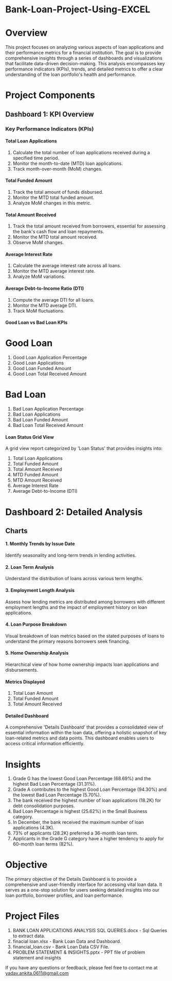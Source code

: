 # Bank-Loan-Project-Using-EXCEL
# Overview
This project focuses on analyzing various aspects of loan applications and their performance metrics for a financial institution. The goal is to provide comprehensive insights through a series of dashboards and visualizations that facilitate data-driven decision-making. This analysis encompasses key performance indicators (KPIs), trends, and detailed metrics to offer a clear understanding of the loan portfolio's health and performance.
# Project Components
## Dashboard 1: KPI Overview
### Key Performance Indicators (KPIs)
#### Total Loan Applications
1. Calculate the total number of loan applications received during a specified time period.
2. Monitor the month-to-date (MTD) loan applications.
3. Track month-over-month (MoM) changes.
#### Total Funded Amount
1. Track the total amount of funds disbursed.
2. Monitor the MTD total funded amount.
3. Analyze MoM changes in this metric.
#### Total Amount Received
1. Track the total amount received from borrowers, essential for assessing the bank's cash flow and loan repayments.
2. Monitor the MTD total amount received.
3. Observe MoM changes.
#### Average Interest Rate
1. Calculate the average interest rate across all loans.
2. Monitor the MTD average interest rate.
3. Analyze MoM variations.
#### Average Debt-to-Income Ratio (DTI)
1. Compute the average DTI for all loans.
2. Monitor the MTD average DTI.
3. Track MoM fluctuations.
#### Good Loan vs Bad Loan KPIs
# Good Loan
1. Good Loan Application Percentage
2. Good Loan Applications
3. Good Loan Funded Amount
4. Good Loan Total Received Amount
# Bad Loan
1. Bad Loan Application Percentage
2. Bad Loan Applications
3. Bad Loan Funded Amount
4. Bad Loan Total Received Amount
#### Loan Status Grid View
A grid view report categorized by 'Loan Status' that provides insights into:
1. Total Loan Applications
2. Total Funded Amount
3. Total Amount Received
4. MTD Funded Amount
5. MTD Amount Received
6. Average Interest Rate
7. Average Debt-to-Income (DTI)
# Dashboard 2: Detailed Analysis
## Charts
#### 1. Monthly Trends by Issue Date
Identify seasonality and long-term trends in lending activities.
#### 2. Loan Term Analysis
Understand the distribution of loans across various term lengths.
#### 3. Employment Length Analysis
Assess how lending metrics are distributed among borrowers with different employment lengths and the impact of employment history on loan applications.
#### 4. Loan Purpose Breakdown
Visual breakdown of loan metrics based on the stated purposes of loans to understand the primary reasons borrowers seek financing.
#### 5. Home Ownership Analysis
Hierarchical view of how home ownership impacts loan applications and disbursements.
#### Metrics Displayed
1. Total Loan Amount
2. Total Funded Amount
3. Total Amount Received
#### Detailed Dashboard
A comprehensive 'Details Dashboard' that provides a consolidated view of essential information within the loan data, offering a holistic snapshot of key loan-related metrics and data points. This dashboard enables users to access critical information efficiently.
# Insights
1. Grade G has the lowest Good Loan Percentage (68.69%) and the highest Bad Loan Percentage (31.31%).
2. Grade A contributes to the highest Good Loan Percentage (94.30%) and the lowest Bad Loan Percentage (5.70%).
3. The bank received the highest number of loan applications (18.2K) for debt consolidation purposes.
4. Bad Loan Percentage is highest (25.62%) in the Small Business category.
5. In December, the bank received the maximum number of loan applications (4.3K).
6. 73% of applicants (28.2K) preferred a 36-month loan term.
7. Applicants in the Grade G category have a higher tendency to apply for 60-month loan terms (82%).
# Objective
The primary objective of the Details Dashboard is to provide a comprehensive and user-friendly interface for accessing vital loan data. It serves as a one-stop solution for users seeking detailed insights into our loan portfolio, borrower profiles, and loan performance.
# Project Files
1. BANK LOAN APPLICATIONS ANALYSIS SQL QUERIES.docx - Sql Queries to extract data.
2. finacial loan.xlsx - Bank Loan Data and Dashboard.
3. financial_loan.csv - Bank Loan Data CSV File.
4. PROBLEM STATEMENT & INSIGHTS.pptx - PPT file of problem statement and insights

If you have any questions or feedback, please feel free to contact me at yadav.ankita.0611@gmail.com
